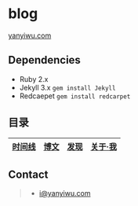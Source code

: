 # blog

[yanyiwu.com] 

## Dependencies

+ Ruby 2.x
+ Jekyll 3.x `gem install Jekyll`
+ Redcaepet `gem install redcarpet` 

## 目录

|[时间线](./index.md)|[博文](http://yanyiwu.com/blog.html)|[发现](./discover.md)|[关于·我](./about.md)|
|:-:|:-:|:-:|:-:|

## Contact

> - i@yanyiwu.com

[yanyiwu.com]:http://yanyiwu.com
[highlightjs]:https://highlightjs.org/


